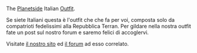 The [Planetside](Planetside "wikilink") Italian
[Outfit](Outfit "wikilink").

Se siete Italiani questa è l'outfit che che fa per voi, composta solo da
compatrioti fedelissimi alla Repubblica Terran. Per gildare nella nostra
outfit fate un post sul nostro forum e saremo felici di accoglervi.

Visitate [il nostro sito](http://www.fanteriadellospazio.it) ed [il
forum](http://www.mmorpgitalia.it/forum/forumdisplay.php?f=116) ad esso
correlato.